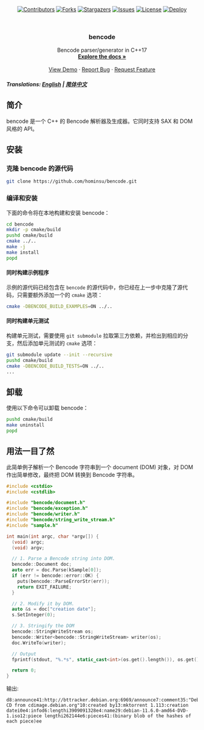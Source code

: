 <!-- PROJECT SHIELDS -->
<p align="center">
<a href="#contributors-"><img src="https://img.shields.io/badge/all_contributors-1-orange.svg?style=for-the-badge" alt="Contributors"></a>
<a href="https://github.com/hominsu/bencode/network/members"><img src="https://img.shields.io/github/forks/hominsu/bencode.svg?style=for-the-badge" alt="Forks"></a>
<a href="https://github.com/hominsu/bencode/stargazers"><img src="https://img.shields.io/github/stars/hominsu/bencode.svg?style=for-the-badge" alt="Stargazers"></a>
<a href="https://github.com/hominsu/bencode/issues"><img src="https://img.shields.io/github/issues/hominsu/bencode.svg?style=for-the-badge" alt="Issues"></a>
<a href="https://github.com/hominsu/bencode/blob/master/LICENSE"><img src="https://img.shields.io/github/license/hominsu/bencode.svg?style=for-the-badge" alt="License"></a>
<a href="https://github.com/hominsu/bencode/actions/workflows/docker-publish.yml"><img src="https://img.shields.io/github/actions/workflow/status/hominsu/slink/go.yml?branch=main&style=for-the-badge" alt="Deploy"></a>
</p>


<!-- PROJECT LOGO -->
<br/>
<div align="center">

<h3 align="center">bencode</h3>

  <p align="center">
    Bencode parser/generator in C++17
    <br/>
    <a href="https://me.hauhau.cn/projects/bencode/"><strong>Explore the docs »</strong></a>
    <br/>
    <br/>
    <a href="https://github.com/hominsu/bencode">View Demo</a>
    ·
    <a href="https://github.com/hominsu/bencode/issues">Report Bug</a>
    ·
    <a href="https://github.com/hominsu/bencode/issues">Request Feature</a>
  </p>
</div>

##### Translations: [English](README.md) | [简体中文](README_zh.md)

## 简介

bencode 是一个 C++ 的 Bencode 解析器及生成器。它同时支持 SAX 和 DOM 风格的 API。

## 安装

### 克隆 bencode 的源代码

```bash
git clone https://github.com/hominsu/bencode.git
```

### 编译和安装

下面的命令将在本地构建和安装 bencode：

```bash
cd bencode
mkdir -p cmake/build
pushd cmake/build
cmake ../..
make -j
make install
popd
```

#### 同时构建示例程序

示例的源代码已经包含在 `bencode` 的源代码中，你已经在上一步中克隆了源代码，只需要额外添加一个的 `cmake` 选项：

```bash
cmake -DBENCODE_BUILD_EXAMPLES=ON ../..
```

#### 同时构建单元测试

构建单元测试，需要使用 `git submodule` 拉取第三方依赖，并检出到相应的分支，然后添加单元测试的 `cmake` 选项：

```bash
git submodule update --init --recursive
pushd cmake/build
cmake -DBENCODE_BUILD_TESTS=ON ../..
...
```

## 卸载

使用以下命令可以卸载 bencode：

```bash
pushd cmake/build
make uninstall
popd
```

## 用法一目了然

此简单例子解析一个 Bencode 字符串到一个 document (DOM) 对象，对 DOM 作出简单修改，最终把 DOM 转换到 Bencode 字符串。

```cpp
#include <cstdio>
#include <cstdlib>

#include "bencode/document.h"
#include "bencode/exception.h"
#include "bencode/writer.h"
#include "bencode/string_write_stream.h"
#include "sample.h"

int main(int argc, char *argv[]) {
  (void) argc;
  (void) argv;

  // 1. Parse a Bencode string into DOM.
  bencode::Document doc;
  auto err = doc.Parse(kSample[0]);
  if (err != bencode::error::OK) {
    puts(bencode::ParseErrorStr(err));
    return EXIT_FAILURE;
  }

  // 2. Modify it by DOM.
  auto &s = doc["creation date"];
  s.SetInteger(0);

  // 3. Stringify the DOM
  bencode::StringWriteStream os;
  bencode::Writer<bencode::StringWriteStream> writer(os);
  doc.WriteTo(writer);

  // Output
  fprintf(stdout, "%.*s", static_cast<int>(os.get().length()), os.get().data());

  return 0;
}
```

输出:

```text
d8:announce41:http://bttracker.debian.org:6969/announce7:comment35:"Debian CD from cdimage.debian.org"10:created by13:mktorrent 1.113:creation datei0e4:infod6:lengthi3909091328e4:name29:debian-11.6.0-amd64-DVD-1.iso12:piece lengthi262144e6:pieces41:(binary blob of the hashes of each piece)ee
```